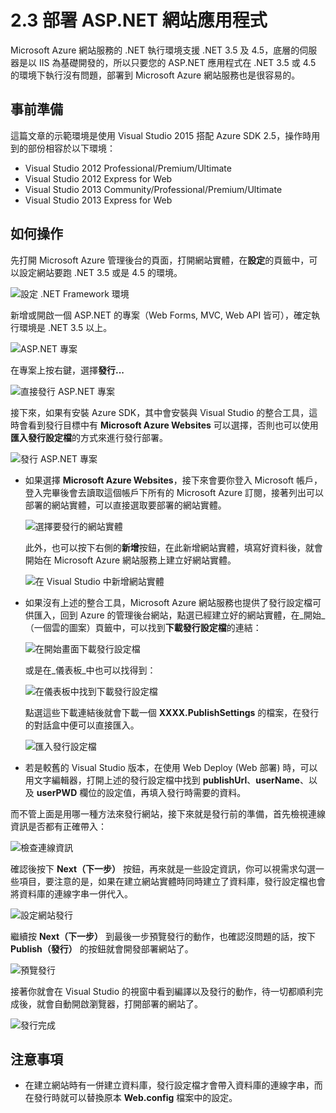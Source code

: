 # 2.3 部署 ASP.NET 網站應用程式

Microsoft Azure 網站服務的 .NET 執行環境支援 .NET 3.5 及 4.5，底層的伺服器是以 IIS 為基礎開發的，所以只要您的 ASP.NET 應用程式在 .NET 3.5 或 4.5 的環境下執行沒有問題，部署到 Microsoft Azure 網站服務也是很容易的。

## 事前準備

這篇文章的示範環境是使用 Visual Studio 2015 搭配 Azure SDK 2.5，操作時用到的部份相容於以下環境：
* Visual Studio 2012 Professional/Premium/Ultimate
* Visual Studio 2012 Express for Web
* Visual Studio 2013 Community/Professional/Premium/Ultimate
* Visual Studio 2013 Express for Web

## 如何操作

先打開 Microsoft Azure 管理後台的頁面，打開網站實體，在**設定**的頁籤中，可以設定網站要跑 .NET 3.5 或是 4.5 的環境。

![設定 .NET Framework 環境](http://i.imgur.com/YOGXRcq.png)

新增或開啟一個 ASP.NET 的專案（Web Forms, MVC, Web API 皆可），確定執行環境是 .NET 3.5 以上。

![ASP.NET 專案](http://i.imgur.com/6KGRCji.png)

在專案上按右鍵，選擇**發行...**

![直接發行 ASP.NET 專案](http://i.imgur.com/FSMqSWY.png)

接下來，如果有安裝 Azure SDK，其中會安裝與 Visual Studio 的整合工具，這時會看到發行目標中有 **Microsoft Azure Websites** 可以選擇，否則也可以使用**匯入發行設定檔**的方式來進行發行部署。

![發行 ASP.NET 專案](http://i.imgur.com/kei0gmH.png)

* 如果選擇 **Microsoft Azure Websites**，接下來會要你登入 Microsoft 帳戶，登入完畢後會去讀取這個帳戶下所有的 Microsoft Azure 訂閱，接著列出可以部署的網站實體，可以直接選取要部署的網站實體。

  ![選擇要發行的網站實體](http://i.imgur.com/cmSudVR.png)
  
  此外，也可以按下右側的**新增**按鈕，在此新增網站實體，填寫好資料後，就會開始在 Microsoft Azure 網站服務上建立好網站實體。

  ![在 Visual Studio 中新增網站實體](http://i.imgur.com/1W4oV5x.png)

* 如果沒有上述的整合工具，Microsoft Azure 網站服務也提供了發行設定檔可供匯入，回到 Azure 的管理後台網站，點選已經建立好的網站實體，在_開始_（一個雲的圖案）頁籤中，可以找到**下載發行設定檔**的連結：

  ![在開始畫面下載發行設定檔](http://i.imgur.com/iqk8DXR.png)

  或是在_儀表板_中也可以找得到：

  ![在儀表板中找到下載發行設定檔](http://i.imgur.com/E87Zxdd.png)

  點選這些下載連結後就會下載一個 **XXXX.PublishSettings** 的檔案，在發行的對話盒中便可以直接匯入。

  ![匯入發行設定檔](http://i.imgur.com/dY4Hwfk.png)

* 若是較舊的 Visual Studio 版本，在使用 Web Deploy (Web 部署) 時，可以用文字編輯器，打開上述的發行設定檔中找到 **publishUrl**、**userName**、以及 **userPWD** 欄位的設定值，再填入發行時需要的資料。

而不管上面是用哪一種方法來發行網站，接下來就是發行前的準備，首先檢視連線資訊是否都有正確帶入：

![檢查連線資訊](http://i.imgur.com/43x8TjL.png)

確認後按下 **Next（下一步）** 按鈕，再來就是一些設定資訊，你可以視需求勾選一些項目，要注意的是，如果在建立網站實體時同時建立了資料庫，發行設定檔也會將資料庫的連線字串一併代入。

![設定網站發行](http://i.imgur.com/mjGQawz.png)

繼續按 **Next（下一步）** 到最後一步預覽發行的動作，也確認沒問題的話，按下 **Publish（發行）** 的按鈕就會開發部署網站了。

![預覽發行](http://i.imgur.com/tOGCdPx.png)

接著你就會在 Visual Studio 的視窗中看到編譯以及發行的動作，待一切都順利完成後，就會自動開啟瀏覽器，打開部署的網站了。

![發行完成](http://i.imgur.com/VFdcBMD.png)

## 注意事項

* 在建立網站時有一併建立資料庫，發行設定檔才會帶入資料庫的連線字串，而在發行時就可以替換原本 **Web.config** 檔案中的設定。